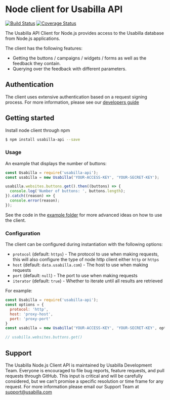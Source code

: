 # Node client for Usabilla API

[![Build Status](https://travis-ci.org/usabilla/api-js-node.svg?branch=master)](https://travis-ci.org/usabilla/api-js-node?branch=master) [![Coverage Status](https://coveralls.io/repos/github/usabilla/api-js-node/badge.svg?branch=master)](https://coveralls.io/github/usabilla/api-js-node?branch=master)

The Usabilla API Client for Node.js provides access to the Usabilla database from Node.js applications.

The client has the following features:
* Getting the buttons / campaigns / widgets / forms as well as the feedback they contain.
* Querying over the feedback with different parameters.

## Authentication

The client uses extensive authentication based on a request signing process. For more information,
please see our [developers guide](http://developers.usabilla.com)

## Getting started

Install node client through npm

```bash
$ npm install usabilla-api --save
```

### Usage

An example that displays the number of buttons:

```js
const Usabilla = require('usabilla-api');
const usabilla = new Usabilla('YOUR-ACCESS-KEY', 'YOUR-SECRET-KEY');

usabilla.websites.buttons.get().then((buttons) => {
  console.log('Number of buttons: ', buttons.length);
}).catch((reason) => {
  console.error(reason);
});
```

See the code in the [example folder](https://github.com/usabilla/api-js-node/tree/master/example) for more advanced ideas on how to use the client.

### Configuration

The client can be configured during instantiation with the following options:

- `protocol` (default: `https`) - The protocol to use when making requests, this will also configure the type of node http client either `http` or `https`
- `host` (default: `data.usabilla.com`) - The host to use when making requests
- `port` (default: `null`) - The port to use when making requests
- `iterator` (default: `true`) - Whether to iterate until all results are retrieved

For example:

```js
const Usabilla = require('usabilla-api');
const options = {
  protocol: 'http',
  host: 'proxy-host',
  port: 'proxy-port'
}
const usabilla = new Usabilla('YOUR-ACCESS-KEY', 'YOUR-SECRET-KEY', options);

// usabilla.websites.buttons.get()
```

## Support

The Usabilla Node.js Client API is maintained by Usabilla Development Team. Everyone is encouraged to file bug reports,
feature requests, and pull requests through GitHub. This input is critical and will be carefully considered, but we
can’t promise a specific resolution or time frame for any request. For more information please email our Support Team
at support@usabilla.com
